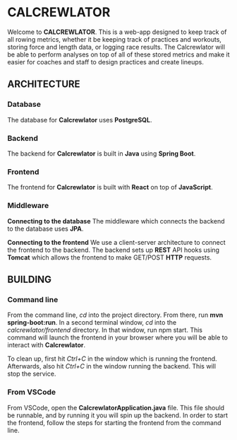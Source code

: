 # CALCREWLATOR
Welcome to **CALCREWLATOR**. This is a web-app designed to keep track of all rowing metrics, whether it be keeping track of practices and workouts, storing force and length data, or logging race results. The Calcrewlator will be able to perform analyses on top of all of these stored metrics and make it easier for coaches and staff to design practices and create lineups.

## ARCHITECTURE

### Database
The database for **Calcrewlator** uses **PostgreSQL**.

### Backend
The backend for **Calcrewlator** is built in **Java** using **Spring Boot**.

### Frontend
The frontend for **Calcrewlator** is built with **React** on top of **JavaScript**.

### Middleware
**Connecting to the database**
The middleware which connects the backend to the database uses **JPA**. 

**Connecting to the frontend**
We use a client-server architecture to connect the frontend to the backend. The backend sets up **REST** API hooks using **Tomcat** which allows the frontend to make GET/POST **HTTP** requests.

## BUILDING

### Command line
From the command line, *cd* into the project directory. From there, run **mvn spring-boot:run**. In a second terminal window, *cd* into the *calcrewlator/frontend* directory. In that window, run npm start. This command will launch the frontend in your browser where you will be able to interact with **Calcrewlator**. 

To clean up, first hit *Ctrl+C* in the window which is running the frontend. Afterwards, also hit *Ctrl+C* in the window running the backend. This will stop the service.

### From VSCode
From VSCode, open the **CalcrewlatorApplication.java** file. This file should be runnable, and by running it you will spin up the backend. In order to start the frontend, follow the steps for starting the frontend from the command line.
